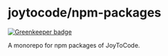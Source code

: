 # joytocode/npm-packages

[![Greenkeeper badge](https://badges.greenkeeper.io/joytocode/npm-packages.svg)](https://greenkeeper.io/)

A monorepo for npm packages of JoyToCode.
